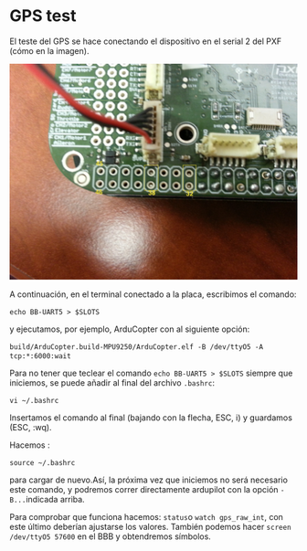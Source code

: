 # GPS test

El teste del GPS se hace conectando el dispositivo en el serial 2 del PXF (cómo en la imagen).

![GPS](../erleimg/GPS.jpg)

A continuación, en el terminal conectado a la placa, escribimos el comando:
```
echo BB-UART5 > $SLOTS
```
y ejecutamos, por ejemplo, ArduCopter con al siguiente opción:
```
build/ArduCopter.build-MPU9250/ArduCopter.elf -B /dev/ttyO5 -A tcp:*:6000:wait
```

Para no tener que teclear el comando `echo BB-UART5 > $SLOTS` siempre que iniciemos, se puede añadir al final del archivo `.bashrc`:
```
vi ~/.bashrc
```
Insertamos el comando al final (bajando con la flecha, ESC, i) y guardamos (ESC, :wq).

Hacemos :
```
source ~/.bashrc
```
para cargar de nuevo.Así, la próxima vez que iniciemos no será necesario este comando, y podremos correr directamente ardupilot con la opción `-B...`indicada arriba.

Para comprobar que funciona hacemos:
`status`o `watch gps_raw_int`, con este último deberían ajustarse los valores.
También podemos hacer `screen /dev/ttyO5 57600` en el BBB y
obtendremos símbolos.
